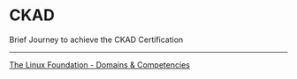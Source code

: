 # CKAD

Brief Journey to achieve the CKAD Certification

-----------------------------------------------

[The Linux Foundation - Domains & Competencies](DOMAINS.md)
